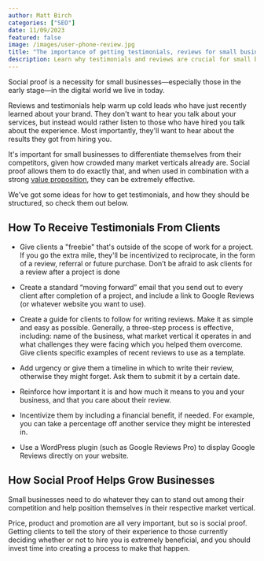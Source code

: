 ```yaml
---
author: Matt Birch
categories: ["SEO"]
date: 11/09/2023
featured: false
image: /images/user-phone-review.jpg
title: "The importance of getting testimonials, reviews for small businesses"
description: Learn why testimonials and reviews are crucial for small businesses, helping to build trust, boost credibility, and attract new customers by showcasing positive experiences from satisfied clients.
---
```


Social proof is a necessity for small businesses—especially those in the early stage—in the digital world we live in today.

Reviews and testimonials help warm up cold leads who have just recently learned about your brand. They don't want to hear you talk about your services, but instead would rather listen to those who have hired you talk about the experience. Most importantly, they'll want to hear about the results they got from hiring you.

It's important for small businesses to differentiate themselves from their competitors, given how crowded many market verticals already are. Social proof allows them to do exactly that, and when used in combination with a strong [value proposition](https://www.investopedia.com/terms/v/valueproposition.asp), they can be extremely effective.

We've got some ideas for how to get testimonials, and how they should be structured, so check them out below.

## How To Receive Testimonials From Clients

- Give clients a "freebie" that's outside of the scope of work for a project. If you go the extra mile, they'll be incentivized to reciprocate, in the form of a review, referral or future purchase. Don’t be afraid to ask clients for a review after a project is done

- Create a standard “moving forward” email that you send out to every client after completion of a project, and include a link to Google Reviews (or whatever website you want to use).

- Create a guide for clients to follow for writing reviews. Make it as simple and easy as possible. Generally, a three-step process is effective, including: name of the business, what market vertical it operates in and what challenges they were facing which you helped them overcome. Give clients specific examples of recent reviews to use as a template.

- Add urgency or give them a timeline in which to write their review, otherwise they might forget. Ask them to submit it by a certain date.

- Reinforce how important it is and how much it means to you and your business, and that you care about their review.

- Incentivize them by including a financial benefit, if needed. For example, you can take a percentage off another service they might be interested in.

- Use a WordPress plugin (such as Google Reviews Pro) to display Google Reviews directly on your website.

## How Social Proof Helps Grow Businesses

Small businesses need to do whatever they can to stand out among their competition and help position themselves in their respective market vertical.

Price, product and promotion are all very important, but so is social proof. Getting clients to tell the story of their experience to those currently deciding whether or not to hire you is extremely beneficial, and you should invest time into creating a process to make that happen.
